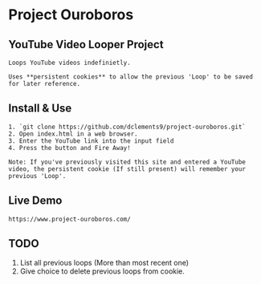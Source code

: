# Project Ouroboros

## YouTube Video Looper Project
    
    Loops YouTube videos indefinietly.

    Uses **persistent cookies** to allow the previous 'Loop' to be saved for later reference.

## Install & Use
    1. `git clone https://github.com/dclements9/project-ouroboros.git`
    2. Open index.html in a web browser. 
    3. Enter the YouTube link into the input field
    4. Press the button and Fire Away!

    Note: If you've previously visited this site and entered a YouTube video, the persistent cookie (If still present) will remember your previous 'Loop'.

## Live Demo 
    https://www.project-ouroboros.com/

## TODO
1. List all previous loops (More than most recent one)
2. Give choice to delete previous loops from cookie.